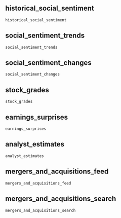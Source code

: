 ## historical\_social\_sentiment
```@docs
historical_social_sentiment
```

## social\_sentiment\_trends
```@docs
social_sentiment_trends
```

## social\_sentiment\_changes
```@docs
social_sentiment_changes
```

## stock\_grades
```@docs
stock_grades
```

## earnings\_surprises
```@docs
earnings_surprises
```

## analyst\_estimates
```@docs
analyst_estimates
```

## mergers\_and\_acquisitions\_feed
```@docs
mergers_and_acquisitions_feed
```

## mergers\_and\_acquisitions\_search
```@docs
mergers_and_acquisitions_search
```
